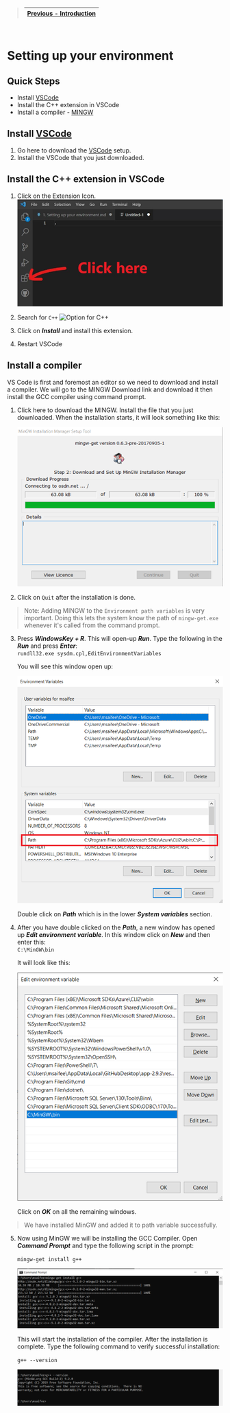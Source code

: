 
> | [Previous - Introduction](https://github.com/saifeemustafaq/learn-testing/blob/main/includes/1.%20Setting%20up%20your%20environment.md) |
> | ----------- |
  
  &nbsp;

# Setting up your environment

## Quick Steps
- Install [VSCode](https://code.visualstudio.com/download)
- Install the C++ extension in VSCode
- Install a compiler - [MINGW](https://osdn.net/projects/mingw/downloads/68260/mingw-get-setup.exe/)




## Install [VSCode](https://code.visualstudio.com/download)
1. Go here to download the [VSCode](https://code.visualstudio.com/download) setup.
2. Install the VSCode that you just downloaded.

## Install the C++ extension in VSCode
1. Click on the Extension Icon.
   ![Extension](https://github.com/saifeemustafaq/learn-testing/raw/main/Assets/1_extension_icon.jpg)

2. Search for `C++`
   ![Option for C++](https://code.visualstudio.com/assets/docs/languages/cpp/search-cpp-extension.png)

3. Click on ***Install*** and install this extension.
4. Restart VSCode

## Install a compiler
VS Code is first and foremost an editor so we need to download and install a compiler. We will go to the MINGW Download link and download it then install the GCC compiler using command prompt.

1. Click here to download the MINGW. Install the file that you just downloaded. When the installation starts, it will look something like this:
   
   ![MINGW](https://github.com/saifeemustafaq/learn-testing/raw/main/Assets/3_mingw_installation.png)

2. Click on `Quit` after the installation is done.
> Note: Adding MINGW to the `Environment path variables` is very important. Doing this lets the system know the path of `mingw-get.exe` whenever it's called from the command prompt.


3. Press ***WindowsKey + R***. This will open-up ***Run***. Type the following in the ***Run*** and press ***Enter***:  
   `rundll32.exe sysdm.cpl,EditEnvironmentVariables`

   You will see this window open up:

   ![Environment_Variables](https://github.com/saifeemustafaq/learn-testing/raw/main/Assets/4_env.png)

   Double click on ***Path*** which is in the lower ***System variables*** section.

4. After you have double clicked on the ***Path***, a new window has opened up ***Edit environment variable***. In this window click on ***New*** and then enter this:  
   `C:\MinGW\bin`

   It will look like this:

   ![Path_set](https://github.com/saifeemustafaq/learn-testing/raw/main/Assets/5_mingwpath.png)

   Click on ***OK*** on all the remaining windows.

> We have installed MinGW and added it to path variable successfully.

5. Now using MinGW we will be installing the GCC Compiler. Open ***Command Prompt*** and type the following script in the prompt:
     
     `mingw-get install g++`

     ![cmd_gcc](https://github.com/saifeemustafaq/learn-testing/raw/main/Assets/6_cmd_g%2B%2B%20-%20Copy.png)

     This will start the installation of the compiler. After the installation is complete. Type the following command to verify successful installation:

     `g++ --version`

     ![gcc_version](https://github.com/saifeemustafaq/learn-testing/raw/main/Assets/7_cmd_gversion.png)

     

